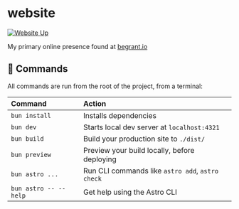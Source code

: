 # website

[![Website Up](https://img.shields.io/website/https/begrant.io.svg?down_color=red&down_message=down&label=status&style=for-the-badge&up_color=limegreen&up_message=up)](https://begrant.io)

My primary online presence found at [begrant.io](https://begrant.io)

## 🧞 Commands

All commands are run from the root of the project, from a terminal:

| Command                   | Action                                           |
| :------------------------ | :----------------------------------------------- |
| `bun install`             | Installs dependencies                            |
| `bun dev`             | Starts local dev server at `localhost:4321`      |
| `bun build`           | Build your production site to `./dist/`          |
| `bun preview`         | Preview your build locally, before deploying     |
| `bun astro ...`       | Run CLI commands like `astro add`, `astro check` |
| `bun astro -- --help` | Get help using the Astro CLI                     |
